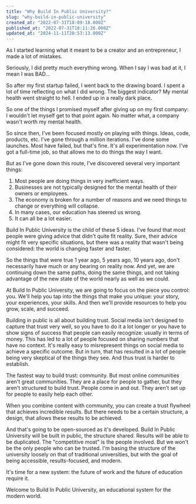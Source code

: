 ```yaml
---
title: "Why Build In Public University?"
slug: "why-build-in-public-university"
created_at: "2022-07-31T18:09:18.000Z"
published_at: "2022-07-31T18:11:26.000Z"
updated_at: "2024-11-11T20:53:13.000Z"
---
```


<p>As I started learning what it meant to be a creator and an entrepreneur, I made a lot of mistakes.</p><p>Seriously, I did pretty much everything wrong. When I say I was bad at it, I mean I was BAD...</p><p>So after my first startup failed, I went back to the drawing board. I spent a lot of time reflecting on what I did wrong. The biggest indicator? My mental health went straight to hell. I ended up in a really dark place.</p><p>So one of the things I promised myself after giving up on my first company: I wouldn't let myself get to that point again. No matter what, a company wasn't worth my mental health.</p><p>So since then, I've been focused mostly on playing with things. Ideas, code, products, etc. I've gone through a million iterations. I've done some launches. Most have failed, but that's fine. It's all experimentation now. I've got a full-time job, so that allows me to do things the way I want.</p><p>But as I've gone down this route, I've discovered several very important things:</p><ol><li>Most people are doing things in very inefficient ways.</li><li>Businesses are not typically designed for the mental health of their owners or employees.</li><li>The economy is broken for a number of reasons and we need things to change or everything will collapse.</li><li>In many cases, our education has steered us wrong.</li><li>It can all be a lot easier.</li></ol><p>Build In Public University is the child of these 5 ideas. I've found that most people were giving advice that didn't quite fit reality. Sure, their advice might fit very specific situations, but there was a reality that wasn't being considered: the world is changing faster and faster.</p><p>So the things that were true 1 year ago, 5 years ago, 10 years ago, don't necessarily have much or any bearing on reality now. And yet, we are continuing down the same paths, doing the same things, and not taking advantage of the new state of the world nearly as well as we could.</p><p>At Build In Public University, we are going to focus on the piece you control: you. We'll help you tap into the things that make you unique: your story, your experiences, your skills. And then we'll provide resources to help you grow, scale, and succeed.</p><p>Building in public is all about building trust. Social media isn't designed to capture that trust very well, so you have to do it a lot longer or you have to show signs of success that people can easily recognize: usually in terms of money. This has led to a lot of people focused on sharing numbers that have no context. It's really easy to misrepresent things on social media to achieve a specific outcome. But in turn, that has resulted in a lot of people being very skeptical of the things they see. And thus trust is harder to establish.</p><p>The fastest way to build trust: community. But most online communities aren't great communities. They are a place for people to gather, but they aren't structured to build trust. People come in and out. They aren't set up for people to easily help each other.</p><p>When you combine content with community, you can create a trust flywheel that achieves incredible results. But there needs to be a certain structure, a design, that allows these results to be achieved.</p><p>And that's going to be open-sourced as it's developed. Build In Public University will be built in public, the structure shared. Results will be able to be duplicated. The "competitive moat" is the people involved. But we won't be the only people who can be trusted. I'm basing the structure of the university loosely on that of traditional universities, but with the goal of being accessible, results-focused, and modern.</p><p>It's time for a new system: the future of work and the future of education require it.</p><p>Welcome to Build In Public University, an educational system for the modern world.</p>